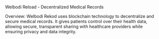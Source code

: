 Welbodi Reload - Decentralized Medical Records

Overview: Welbodi Rekod uses blockchain technology to decentralize and secure medical records. It gives patients control over their health data, allowing secure, transparent sharing with healthcare providers while ensuring privacy and data integrity.
